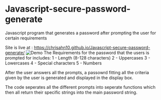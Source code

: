 # Javascript-secure-password-generate

Javascript program that generates a password after prompting the user for certain requirements

Site is live at : https://chrisahn10.github.io/Javascript-secure-password-generate/
![Demo](output.gif)
The Requirements for the password that the users is prompted for includes:
        1 - Length (8-128 characters)
        2 - Uppercases
        3 - Lowercases
        4 - Special characters
        5 - Numbers

After the user answers all the prompts, a passowrd fitting all the criteria given by the user is generated and displayed in the display box.

The code seperates all the different prompts into seperate functions which then all return their specific strings into the main password string.